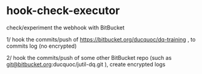 # hook-check-executor

check/experiment the webhook with BitBucket

1/ hook the commits/push of https://bitbucket.org/ducquoc/dq-training , to commits log (no encrypted)

2/ hook the commits/push of some other BitBucket repo (such as git@bitbucket.org:ducquoc/jutil-dq.git ), create encrypted logs


